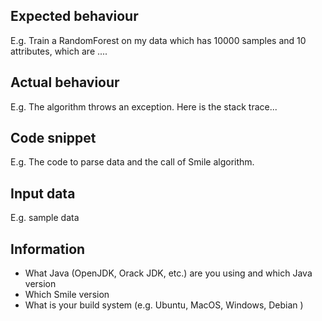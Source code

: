 ## Expected behaviour

E.g. Train a RandomForest on my data which has 10000 samples and 10 attributes, which are ....

## Actual behaviour

E.g. The algorithm throws an exception. Here is the stack trace...

## Code snippet

E.g. The code to parse data and the call of Smile algorithm.

## Input data

E.g. sample data

## Information

- What Java (OpenJDK, Orack JDK, etc.) are you using and which Java version
- Which Smile version
- What is your build system (e.g. Ubuntu, MacOS, Windows, Debian )

